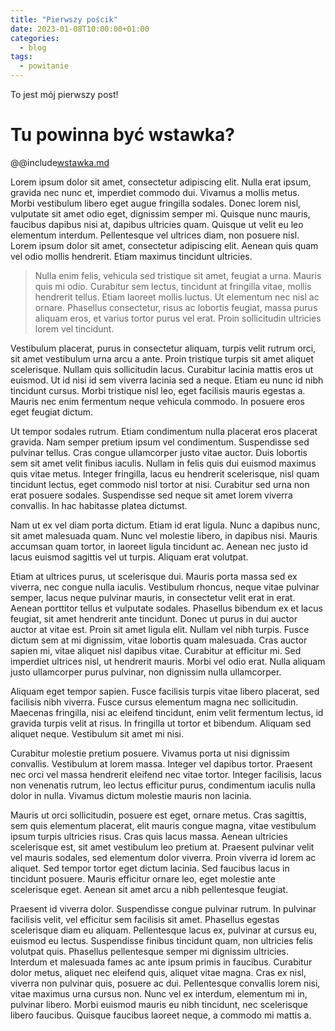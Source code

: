```yaml
---
title: "Pierwszy pościk"
date: 2023-01-08T10:00:00+01:00
categories:
  - blog
tags:
  - powitanie
---
```


To jest mój pierwszy post!

# Tu powinna być wstawka?

@@include[wstawka.md](wstawka.md)

Lorem ipsum dolor sit amet, consectetur adipiscing elit. Nulla erat ipsum, gravida nec nunc et, imperdiet commodo dui. Vivamus a mollis metus. Morbi vestibulum libero eget augue fringilla sodales. Donec lorem nisl, vulputate sit amet odio eget, dignissim semper mi. Quisque nunc mauris, faucibus dapibus nisi at, dapibus ultricies quam. Quisque ut velit eu leo elementum interdum. Pellentesque vel ultrices diam, non posuere nisl. Lorem ipsum dolor sit amet, consectetur adipiscing elit. Aenean quis quam vel odio mollis hendrerit. Etiam maximus tincidunt ultricies.

> Nulla enim felis, vehicula sed tristique sit amet, feugiat a urna. Mauris quis mi odio. Curabitur sem lectus, tincidunt at fringilla vitae, mollis hendrerit tellus. Etiam laoreet mollis luctus. Ut elementum nec nisl ac ornare. Phasellus consectetur, risus ac lobortis feugiat, massa purus aliquam eros, et varius tortor purus vel erat. Proin sollicitudin ultricies lorem vel tincidunt.

Vestibulum placerat, purus in consectetur aliquam, turpis velit rutrum orci, sit amet vestibulum urna arcu a ante. Proin tristique turpis sit amet aliquet scelerisque. Nullam quis sollicitudin lacus. Curabitur lacinia mattis eros ut euismod. Ut id nisi id sem viverra lacinia sed a neque. Etiam eu nunc id nibh tincidunt cursus. Morbi tristique nisl leo, eget facilisis mauris egestas a. Mauris nec enim fermentum neque vehicula commodo. In posuere eros eget feugiat dictum.

Ut tempor sodales rutrum. Etiam condimentum nulla placerat eros placerat gravida. Nam semper pretium ipsum vel condimentum. Suspendisse sed pulvinar tellus. Cras congue ullamcorper justo vitae auctor. Duis lobortis sem sit amet velit finibus iaculis. Nullam in felis quis dui euismod maximus quis vitae metus. Integer fringilla, lacus eu hendrerit scelerisque, nisl quam tincidunt lectus, eget commodo nisl tortor at nisi. Curabitur sed urna non erat posuere sodales. Suspendisse sed neque sit amet lorem viverra convallis. In hac habitasse platea dictumst.

Nam ut ex vel diam porta dictum. Etiam id erat ligula. Nunc a dapibus nunc, sit amet malesuada quam. Nunc vel molestie libero, in dapibus nisi. Mauris accumsan quam tortor, in laoreet ligula tincidunt ac. Aenean nec justo id lacus euismod sagittis vel ut turpis. Aliquam erat volutpat.

Etiam at ultrices purus, ut scelerisque dui. Mauris porta massa sed ex viverra, nec congue nulla iaculis. Vestibulum rhoncus, neque vitae pulvinar semper, lacus neque pulvinar mauris, in consectetur velit erat in erat. Aenean porttitor tellus et vulputate sodales. Phasellus bibendum ex et lacus feugiat, sit amet hendrerit ante tincidunt. Donec ut purus in dui auctor auctor at vitae est. Proin sit amet ligula elit. Nullam vel nibh turpis. Fusce dictum sem at mi dignissim, vitae lobortis quam malesuada. Cras auctor sapien mi, vitae aliquet nisl dapibus vitae. Curabitur at efficitur mi. Sed imperdiet ultrices nisl, ut hendrerit mauris. Morbi vel odio erat. Nulla aliquam justo ullamcorper purus pulvinar, non dignissim nulla ullamcorper.

Aliquam eget tempor sapien. Fusce facilisis turpis vitae libero placerat, sed facilisis nibh viverra. Fusce cursus elementum magna nec sollicitudin. Maecenas fringilla, nisi ac eleifend tincidunt, enim velit fermentum lectus, id gravida turpis velit at risus. In fringilla ut tortor et bibendum. Aliquam sed aliquet neque. Vestibulum sit amet mi nisi.

Curabitur molestie pretium posuere. Vivamus porta ut nisi dignissim convallis. Vestibulum at lorem massa. Integer vel dapibus tortor. Praesent nec orci vel massa hendrerit eleifend nec vitae tortor. Integer facilisis, lacus non venenatis rutrum, leo lectus efficitur purus, condimentum iaculis nulla dolor in nulla. Vivamus dictum molestie mauris non lacinia.

Mauris ut orci sollicitudin, posuere est eget, ornare metus. Cras sagittis, sem quis elementum placerat, elit mauris congue magna, vitae vestibulum ipsum turpis ultricies risus. Cras quis lacus massa. Aenean ultricies scelerisque est, sit amet vestibulum leo pretium at. Praesent pulvinar velit vel mauris sodales, sed elementum dolor viverra. Proin viverra id lorem ac aliquet. Sed tempor tortor eget dictum lacinia. Sed faucibus lacus in tincidunt posuere. Mauris efficitur ornare leo, eget molestie ante scelerisque eget. Aenean sit amet arcu a nibh pellentesque feugiat.

Praesent id viverra dolor. Suspendisse congue pulvinar rutrum. In pulvinar facilisis velit, vel efficitur sem facilisis sit amet. Phasellus egestas scelerisque diam eu aliquam. Pellentesque lacus ex, pulvinar at cursus eu, euismod eu lectus. Suspendisse finibus tincidunt quam, non ultricies felis volutpat quis. Phasellus pellentesque semper mi dignissim ultricies. Interdum et malesuada fames ac ante ipsum primis in faucibus. Curabitur dolor metus, aliquet nec eleifend quis, aliquet vitae magna. Cras ex nisl, viverra non pulvinar quis, posuere ac dui. Pellentesque convallis lorem nisi, vitae maximus urna cursus non. Nunc vel ex interdum, elementum mi in, pulvinar libero. Morbi euismod mauris eu nibh tincidunt, nec scelerisque libero faucibus. Quisque faucibus laoreet neque, a commodo mi mattis a. 
